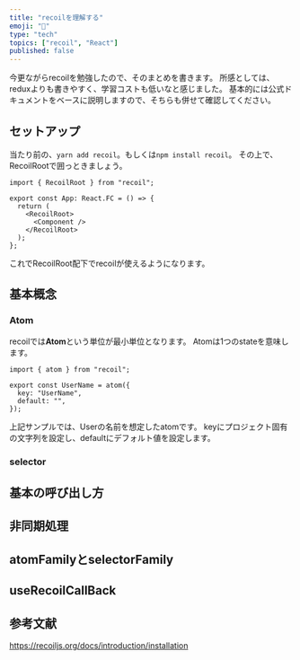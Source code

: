 ```yaml
---
title: "recoilを理解する"
emoji: "🤖"
type: "tech"
topics: ["recoil", "React"]
published: false
---
```


今更ながらrecoilを勉強したので、そのまとめを書きます。
所感としては、reduxよりも書きやすく、学習コストも低いなと感じました。
基本的には公式ドキュメントをベースに説明しますので、そちらも併せて確認してください。

## セットアップ
当たり前の、`yarn add recoil`。もしくは`npm install recoil`。
その上で、RecoilRootで囲っときましょう。

```tsx
import { RecoilRoot } from "recoil";

export const App: React.FC = () => {
  return (
    <RecoilRoot>
      <Component />
    </RecoilRoot>
  );
};
```

これでRecoilRoot配下でrecoilが使えるようになります。

## 基本概念
### Atom
recoilでは**Atom**という単位が最小単位となります。
Atomは1つのstateを意味します。

```tsx
import { atom } from "recoil";

export const UserName = atom({
  key: "UserName",
  default: "",
});
```

上記サンプルでは、Userの名前を想定したatomです。
keyにプロジェクト固有の文字列を設定し、defaultにデフォルト値を設定します。

### selector

## 基本の呼び出し方
## 非同期処理
## atomFamilyとselectorFamily
## useRecoilCallBack
## 参考文献
https://recoiljs.org/docs/introduction/installation


